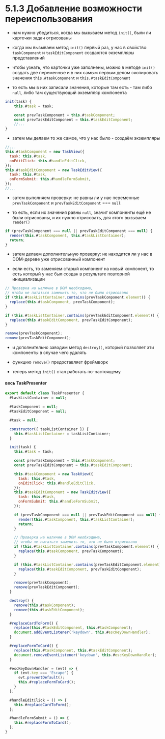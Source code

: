 # 5.1.3 Добавление возможности переиспользования

- нам нужно убедиться, когда мы вызываем метод `init()`, были ли карточки задач отрисованы

- когда мы вызываем метод `init()` первый раз, у нас в свойство `taskComponent` и `taskEditComponent` создаются экземпляры представлений

- чтобы узнать, что карточки уже заполнены, можно в методе `init()` создать две переменные и в них самым первым делом скопировать значения `this.#taskComponent` и `this.#taskEditComponent`

- то есть мы в них записали значения, которые там есть - там либо `null`, либо там существующий экземпляр компонента

```js
init(task) {
    this.#task = task;

    const prevTaskComponent = this.#taskComponent;
    const prevTaskEditComponent = this.#taskEditComponent;
    //...
}
```

- затем мы делаем то же самое, что у нас было - создаём экземпляры

```js
//...
this.#taskComponent = new TaskView({
  task: this.#task,
  onEditClick: this.#handleEditClick,
});
this.#taskEditComponent = new TaskEditView({
  task: this.#task,
  onFormSubmit: this.#handleFormSubmit,
});
//...
```

- затем выполняем проверку: не равны ли у нас переменные `prevTaskComponent` и `prevTaskEditComponent` === `null`

- то есть, если их значения равны `null`, значит компоненты ещё не были отрисованы, и их нужно отрисовать, для этого вызываем `render()`

```js
if (prevTaskComponent === null || prevTaskEditComponent === null) {
  render(this.#taskComponent, this.#taskListContainer);
  return;
}
```

- затем делаем дополнительную проверку: не находится ли у нас в DOM-дереве уже отрисованный компонент

- если есть, то заменяем старый компонент на новый компонент, то есть который у нас был создан в результате повторной инициализации

```js
// Проверка на наличие в DOM необходима,
// чтобы не пытаться заменить то, что не было отрисовано
if (this.#taskListContainer.contains(prevTaskComponent.element)) {
  replace(this.#taskComponent, prevTaskComponent);
}

if (this.#taskListContainer.contains(prevTaskEditComponent.element)) {
  replace(this.#taskEditComponent, prevTaskEditComponent);
}

remove(prevTaskComponent);
remove(prevTaskEditComponent);
```

- и дополнительно заводим метод `destroy()`, который позволяет эти компоненты в случае чего удалять

- функцию `remove()` предоставляет фреймворк

- теперь метод `init()` стал работать по-настоящему

#### весь TaskPresenter

```js
export default class TaskPresenter {
  #taskListContainer = null;

  #taskComponent = null;
  #taskEditComponent = null;

  #task = null;

  constructor({ taskListContainer }) {
    this.#taskListContainer = taskListContainer;
  }

  init(task) {
    this.#task = task;

    const prevTaskComponent = this.#taskComponent;
    const prevTaskEditComponent = this.#taskEditComponent;

    this.#taskComponent = new TaskView({
      task: this.#task,
      onEditClick: this.#handleEditClick,
    });
    this.#taskEditComponent = new TaskEditView({
      task: this.#task,
      onFormSubmit: this.#handleFormSubmit,
    });

    if (prevTaskComponent === null || prevTaskEditComponent === null) {
      render(this.#taskComponent, this.#taskListContainer);
      return;
    }

    // Проверка на наличие в DOM необходима,
    // чтобы не пытаться заменить то, что не было отрисовано
    if (this.#taskListContainer.contains(prevTaskComponent.element)) {
      replace(this.#taskComponent, prevTaskComponent);
    }

    if (this.#taskListContainer.contains(prevTaskEditComponent.element)) {
      replace(this.#taskEditComponent, prevTaskEditComponent);
    }

    remove(prevTaskComponent);
    remove(prevTaskEditComponent);
  }

  destroy() {
    remove(this.#taskComponent);
    remove(this.#taskEditComponent);
  }

  #replaceCardToForm() {
    replace(this.#taskEditComponent, this.#taskComponent);
    document.addEventListener('keydown', this.#escKeyDownHandler);
  }

  #replaceFormToCard() {
    replace(this.#taskComponent, this.#taskEditComponent);
    document.removeEventListener('keydown', this.#escKeyDownHandler);
  }

  #escKeyDownHandler = (evt) => {
    if (evt.key === 'Escape') {
      evt.preventDefault();
      this.#replaceFormToCard();
    }
  };

  #handleEditClick = () => {
    this.#replaceCardToForm();
  };

  #handleFormSubmit = () => {
    this.#replaceFormToCard();
  };
}
```
